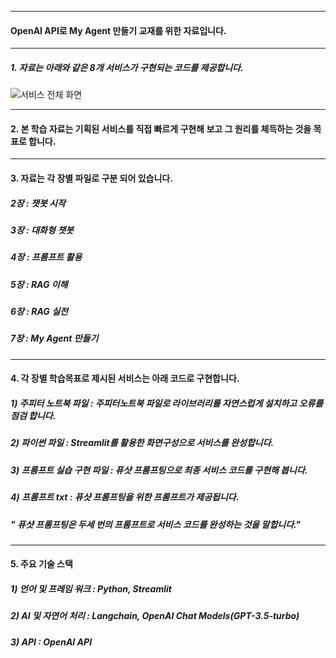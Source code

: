 ***

####         OpenAI API로 My Agent 만들기 교재를 위한 자료입니다. 

***

##### 1. 자료는 아래와 같은 8개 서비스가 구현되는 코드를 제공합니다.

![서비스 전체 화면](https://github.com/ban-hojin/OpenAPIAgent/blob/main/%EC%84%9C%EB%B9%84%EC%8A%A4%20%ED%99%94%EB%A9%B4%20%EC%98%88%EC%8B%9C.png
) 


***

#### 2. 본 학습 자료는 기획된 서비스를 직접 빠르게 구현해 보고 그 원리를 체득하는 것을 목표로 합니다.

 
***

#### 3. 자료는 각 장별 파일로 구분 되어 있습니다.

  ##### 2장 : 챗봇 시작
  ##### 3장 : 대화형 챗봇
  ##### 4장 : 프롬프트 활용
  ##### 5장 : RAG 이해
  ##### 6장 : RAG 실전
  ##### 7장 : My Agent 만들기 

 ***
 
#### 4. 각 장별 학습목표로 제시된 서비스는 아래 코드로 구현합니다.  
 ##### 1) 주피터 노트북 파일 : 주피터노트북 파일로 라이브러리를 자연스럽게 설치하고 오류를 점검 합니다. 
 ##### 2) 파이썬 파일 : Streamlit를 활용한 화면구성으로 서비스를 완성합니다. 
 ##### 3) 프롬프트 실습 구현 파일 : 퓨샷 프롬프팅으로 최종 서비스 코드를 구현해 봅니다. 
 ##### 4) 프롬프트 txt : 퓨샷 프롬프팅을 위한 프롬프트가 제공됩니다.



 ##### " 퓨샷 프롬프팅은 두세 번의 프롬프트로 서비스 코드를 완성하는 것을 말합니다."



 ***
 
#### 5. 주요 기술 스택
##### 1) 언어 및 프레임 워크 : Python, Streamlit
##### 2) AI 및 자연어 처리 : Langchain, OpenAI Chat Models(GPT-3.5-turbo)
##### 3) API : OpenAI API


     

